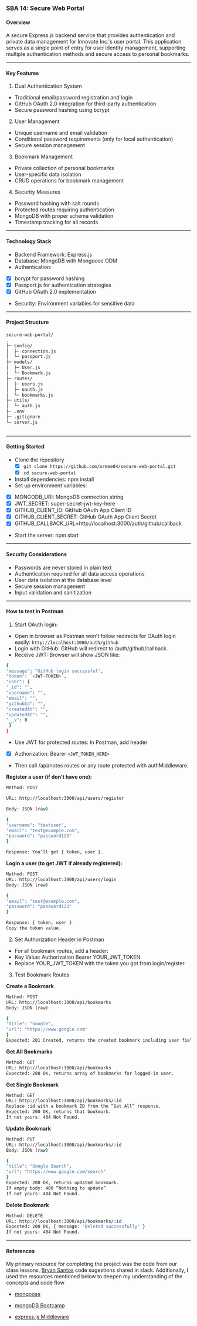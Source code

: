 ### SBA 14: Secure Web Portal

#### Overview

A secure Express.js backend service that provides authentication and private data management for Innovate Inc.'s user portal. This application serves as a single point of entry for user identity management, supporting multiple authentication methods and secure access to personal bookmarks.

---

#### Key Features

1.  Dual Authentication System

- Traditional email/password registration and login
- GitHub OAuth 2.0 integration for third-party authentication
- Secure password hashing using bcrypt

2. User Management

- Unique username and email validation
- Conditional password requirements (only for local authentication)
- Secure session management

3. Bookmark Management

- Private collection of personal bookmarks
- User-specific data isolation
- CRUD operations for bookmark management

4. Security Measures

- Password hashing with salt rounds
- Protected routes requiring authentication
- MongoDB with proper schema validation
- Timestamp tracking for all records

---

#### Technology Stack

- Backend Framework: Express.js
- Database: MongoDB with Mongoose ODM
- Authentication:
- [x] bcrypt for password hashing
- [x] Passport.js for authentication strategies
- [x] GitHub OAuth 2.0 implementation

- Security: Environment variables for sensitive data

---

#### Project Structure

```bash
secure-web-portal/
.
├─ config/
│  ├─ connection.js
│  └─ passport.js
├─ models/
│  ├─ User.js
│  └─ Bookmark.js
├─ routes/
│  ├─ users.js         
│  ├─ oauth.js         
│  └─ bookmarks.js     
├─ utils/
│  └─ auth.js         
├─ .env
├─ .gitignore
└─ server.js
                 

```

---

#### Getting Started

- Clone the repository
  - [x] `git clone https://github.com/urmee04/secure-web-portal.git`
  - [x] `cd secure-web-portal`
- Install dependencies: npm install
- Set up environment variables:

- [x] MONGODB_URI: MongoDB connection string
- [x] JWT_SECRET: super-secret-jwt-key-here
- [x] GITHUB_CLIENT_ID: GitHub OAuth App Client ID
- [x] GITHUB_CLIENT_SECRET: GitHub OAuth App Client Secret
- [x] GITHUB_CALLBACK_URL=http://localhost:3000/auth/github/callback

- Start the server: npm start

---

#### Security Considerations

- Passwords are never stored in plain text
- Authentication required for all data access operations
- User data isolation at the database level
- Secure session management
- Input validation and sanitization

---

#### How to test in Postman

1. Start OAuth login:

- Open in browser as Postman won’t follow redirects for OAuth login easily:
  `http://localhost:3000/auth/github`
- Login with GitHub: GitHub will redirect to /auth/github/callback.
- Receive JWT:
  Browser will show JSON like:

```bash
{
"message": "GitHub login successful",
"token": `<JWT-TOKEN>`,
"user": {
"_id": "",
"username": "",
"email": "",
"githubId": "",
"createdAt": "",
"updatedAt": "",
"__v": 0
 }
}
```

- Use JWT for protected routes: In Postman, add header
- [x] Authorization: Bearer `<JWT_TOKEN_HERE>`

- Then call /api/notes routes or any route protected with authMiddleware.

**Register a user (if don’t have one):**

```bash
Method: POST

URL: http://localhost:3000/api/users/register

Body: JSON (raw)

{
"username": "testuser",
"email": "test@example.com",
"password": "password123"
}

Response: You’ll get { token, user }.
```

**Login a user (to get JWT if already registered):**

```bash
Method: POST
URL: http://localhost:3000/api/users/login
Body: JSON (raw)

{
"email": "test@example.com",
"password": "password123"
}

Response: { token, user }
Copy the token value.
```

2. Set Authorization Header in Postman

- For all bookmark routes, add a header:
- Key Value: Authorization Bearer YOUR_JWT_TOKEN
- Replace YOUR_JWT_TOKEN with the token you got from login/register.

3. Test Bookmark Routes

**Create a Bookmark**

```bash
Method: POST
URL: http://localhost:3000/api/bookmarks
Body: JSON (raw)

{
"title": "Google",
"url": "https://www.google.com"
}
Expected: 201 Created, returns the created bookmark including user field.
```

**Get All Bookmarks**

```bash
Method: GET
URL: http://localhost:3000/api/bookmarks
Expected: 200 OK, returns array of bookmarks for logged-in user.
```

**Get Single Bookmark**

```bash
Method: GET
URL: http://localhost:3000/api/bookmarks/:id
Replace :id with a bookmark ID from the “Get All” response.
Expected: 200 OK, returns that bookmark.
If not yours: 404 Not Found.
```

**Update Bookmark**

```bash
Method: PUT
URL: http://localhost:3000/api/bookmarks/:id
Body: JSON (raw)

{
"title": "Google Search",
"url": "https://www.google.com/search"
}
Expected: 200 OK, returns updated bookmark.
If empty body: 400 “Nothing to update”
If not yours: 404 Not Found.
```

**Delete Bookmark**

```bash
Method: DELETE
URL: http://localhost:3000/api/bookmarks/:id
Expected: 200 OK, { message: "Deleted successfully" }
If not yours: 404 Not Found.
```

---

#### References

My primary resource for completing the project was the code from our class lessons, [Bryan Santos](https://www.linkedin.com/in/bryandevelops/) code sugestions shared in slack. Additionally, I used the resources mentioned below to deepen my understanding of the concepts and code flow

- [mongoose](https://developer.mozilla.org/en-US/docs/Learn_web_development/Extensions/Server-side/Express_Nodejs/mongoose)

- [mongoDB Bootcamp](https://generalmotors.udemy.com/course/nodejs-express-mongodb-bootcamp/learn/lecture/15065064#overview)

- [express.js Middleware](https://expressjs.com/en/guide/using-middleware.html)
